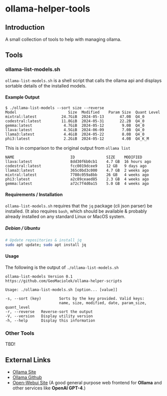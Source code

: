 # ollama-helper-tools

## Introduction

A small collection of tools to help with managing ollama.

## Tools

### ollama-list-models.sh

`ollama-list-models.sh` is a shell script that calls the ollama api and
displays sortable details of the installed models.

#### Example Output

```text
$ ./ollama-list-models --sort size --reverse
Model                       Size  Modified    Param Size  Quant Level
mixtral:latest           24.7GiB  2024-05-13       47.0B  Q4_0
codestral:latest         11.8GiB  2024-05-31       22.2B  Q4_0
gemma:latest              4.7GiB  2024-05-12        9.0B  Q4_0
llava:latest              4.5GiB  2024-06-09        7.0B  Q4_0
llama3:latest             4.4GiB  2024-05-22        8.0B  Q4_0
phi3:latest               2.2GiB  2024-05-12        4.0B  Q4_K_M
```

This is in comparison to the original output from `ollama list`

```text
NAME                         ID              SIZE    MODIFIED
llava:latest                 8dd30f6b0cb1    4.7 GB  16 hours ago
codestral:latest             fcc0019dcee9    12 GB   9 days ago
llama3:latest                365c0bd3c000    4.7 GB  2 weeks ago
mixtral:latest               7708c059a8bb    26 GB   4 weeks ago
phi3:latest                  a2c89ceaed85    2.3 GB  4 weeks ago
gemma:latest                 a72c7f4d0a15    5.0 GB  4 weeks ago
```

#### Requirements / Installation

`ollama-list-models.sh`  requires that the `jq` package (cli json parser) be
installed. (It also requires `bash`, which should be available & probably
already installed on any standard Linux or MacOS system.

##### Debian / Ubuntu

```bash
# Update repositories & install jq
sudo apt update; sudo apt install jq
```

#### Usage

The following is the output of `./ollama-list-models.sh`

```text
ollama-list-models Version 0.1
https://github.com/GeoMaciolek/ollama-helper-scripts

Usage: ./ollama-list-models.sh [option... [value]]

-s, --sort (key)        Sorts by the key provided. Valid keys:
                        name, size, modified, date, param_size, quant_level
-r, --reverse   Reverse-sort the output
-V, --version   Display utility version
-h, --help      Display this information
```

### Other Tools

TBD!

## External Links

- [Ollama Site](https://www.ollama.com/)
- [Ollama Github](https://github.com/ollama/ollama)
- [Open-Webui Site](https://openwebui.com/) (A good general purpose web frontend for **Ollama** and other services like **OpenAI GPT-4**.)

